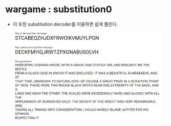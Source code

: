 # wargame : substitution0

- 이 또한 substitution decoder를 이용하면 쉽게 풀린다.
    
    ![Untitled](Untitled.png)